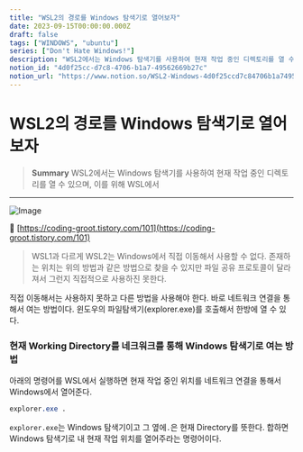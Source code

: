 ```yaml
---
title: "WSL2의 경로를 Windows 탐색기로 열어보자"
date: 2023-09-15T00:00:00.000Z
draft: false
tags: ["WINDOWS", "ubuntu"]
series: ["Don't Hate Windows!"]
description: "WSL2에서는 Windows 탐색기를 사용하여 현재 작업 중인 디렉토리를 열 수 있으며, 이를 위해 WSL에서 "
notion_id: "4d0f25cc-d7c8-4706-b1a7-49562669b27c"
notion_url: "https://www.notion.so/WSL2-Windows-4d0f25ccd7c84706b1a749562669b27c"
---
```


# WSL2의 경로를 Windows 탐색기로 열어보자

> **Summary**
> WSL2에서는 Windows 탐색기를 사용하여 현재 작업 중인 디렉토리를 열 수 있으며, 이를 위해 WSL에서 

---

![Image](https://prod-files-secure.s3.us-west-2.amazonaws.com/09ccd4d5-876c-4bba-bbdf-cc77a0a11257/f01f2d3b-078b-4f40-bed7-3a8c010cffbc/Untitled.png?X-Amz-Algorithm=AWS4-HMAC-SHA256&X-Amz-Content-Sha256=UNSIGNED-PAYLOAD&X-Amz-Credential=ASIAZI2LB4666SXUIEAI%2F20250724%2Fus-west-2%2Fs3%2Faws4_request&X-Amz-Date=20250724T081045Z&X-Amz-Expires=3600&X-Amz-Security-Token=IQoJb3JpZ2luX2VjEAAaCXVzLXdlc3QtMiJGMEQCIFFMDjzrSko6XevB%2BC9dGo2p3qKGxbiIC%2BxgXJcVZW8jAiBL%2FpqBUDGxY2KY6k4mARCGtJo3E1HUbJ7Z98rCD1KwdSr%2FAwgpEAAaDDYzNzQyMzE4MzgwNSIMCt1IIzEQQWWkNNsPKtwDNnUx9S%2FgxEHyDfyZDtNgDWRWkkOxWfLNB0jFq3Odeh2MbW9qcKvFwGYUvoTJhU9ijHklASL65%2FtP%2FDNCgiygO5GjIOCkAPkruF3c0Ok2%2BmeLSo6akWbc%2B15SYblxL2MNHncEDlqD3zM8XQXLF0lsDR74BmqaQx%2FiIwv%2BWoAe7kZnCML2AOcXO%2FkNQoQ6aKew4EH2R%2BHrU8iFKm%2FmYHzIrak%2F5OPGYcPqxL9anjqFO96CigGaNrkcBWRjqBydq%2BXdUHAB1tlwliDvVWeVJ9mnIYdNqifAvf3zVz9V15n7hqRE%2F6uKySNZr%2BknexB%2Bu2xcVBfy8I7X5qduS4YNkx1j0Z5imbj9z25A5o1ZBrUUwtMPE7Xpo4zzYSea%2FSRHbB2I8cNhZxpK%2FLcMrLFkwM%2F4l3EbQ2KmUpGrSYUl%2FAeo4jFhReN8uQqzZSahQ1GHcYpym6YVSu5pyYMF6OMOhAHb%2BwF6%2Bx7KwgZ4i8aOb1hucUFGeNIib3e2k0e8DJ5GwCKA5mMwvTdJnb2%2FTWvJ1e%2FpW5IL7pzRCfqJvMyhVlBo0siUQgm6kO4JrDZdOAVllFee5aFDPqVwWT13upErOIwHzYTmzIWMd4h2k6UmeczWs%2FSmXIQ2uxTKwtZhpKEwzM%2BHxAY6pgG%2FzOrfc68kYlE9bAyovgWW2EgV9j2WRFwajcnZFfmUYMduTxRfKyRUaMVOjw1eNSLFtzEkqsLkPCJw8IjN7iwvG5gS0H7ntbK4ana5%2Bu0wqFy%2B15Wo0Vmcd4f0ghSEgahfiw1m9kLmuPBCAQIXk8FY6A0RlQkSGFPm%2B11REJt5oytwQPURRZgtqJYlQqP9DL4Az4FZjltB%2FnzEcoA7f2r0ZMO%2Foli8&X-Amz-Signature=e4c0cda75cb2d49440744ac59c811d8d1a49b4ee6f7b6e4770fcb222ab48ef60&X-Amz-SignedHeaders=host&x-amz-checksum-mode=ENABLED&x-id=GetObject)

🔗 [https://coding-groot.tistory.com/101](https://coding-groot.tistory.com/101)


> WSL1과 다르게 WSL2는 Windows에서 직접 이동해서 사용할 수 없다. 존재하는 위치는 위의 방법과 같은 방법으로 찾을 수 있지만 파일 공유 프로토콜이 달라져서 그런지 직접적으로 사용하진 못한다.

직접 이동해서는 사용하지 못하고 다른 방법을 사용해야 한다. 바로 네트워크 연결을 통해서 여는 방법이다. 윈도우의 파일탐색기(explorer.exe)를 호출해서 한방에 열 수 있다.

### **현재 Working Directory를 네크워크를 통해 Windows 탐색기로 여는 방법**

아래의 명령어를 WSL에서 실행하면 현재 작업 중인 위치를 네트워크 연결을 통해서 Windows에서 열어준다.

```css
explorer.exe .
```

`explorer.exe`는 Windows 탐색기이고 그 옆에`.`은 현재 Directory를 뜻한다. 합하면 Windows 탐색기로 내 현재 작업 위치를 열어주라는 명령어이다.

